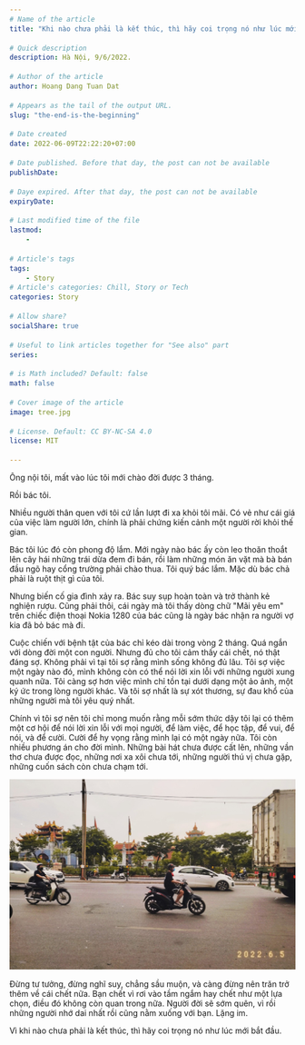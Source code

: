 ```yaml
---
# Name of the article
title: "Khi nào chưa phải là kết thúc, thì hãy coi trọng nó như lúc mới bắt đầu."

# Quick description
description: Hà Nội, 9/6/2022.

# Author of the article
author: Hoang Dang Tuan Dat

# Appears as the tail of the output URL.
slug: "the-end-is-the-beginning"

# Date created
date: 2022-06-09T22:22:20+07:00

# Date published. Before that day, the post can not be available
publishDate: 

# Daye expired. After that day, the post can not be available
expiryDate:

# Last modified time of the file
lastmod: 
    - 
    
# Article's tags
tags: 
    - Story
# Article's categories: Chill, Story or Tech
categories: Story 

# Allow share?
socialShare: true

# Useful to link articles together for "See also" part
series: 

# is Math included? Default: false
math: false

# Cover image of the article
image: tree.jpg

# License. Default: CC BY-NC-SA 4.0
license: MIT

---
```

Ông nội tôi, mất vào lúc tôi mới chào đời được 3 tháng.

Rồi bác tôi.

Nhiều người thân quen với tôi cứ lần lượt đi xa khỏi tôi mãi. Có vẻ như cái giá của việc làm người lớn, chính là phải chứng kiến cảnh một người rời khỏi thế gian.

Bác tôi lúc đó còn phong độ lắm. Mới ngày nào bác ấy còn leo thoăn thoắt lên cây hái những trái dừa đem đi bán, rồi làm những món ăn vặt mà bà bán đầu ngõ hay cổng trường phải chào thua. Tôi quý bác lắm. Mặc dù bác chả phải là ruột thịt gì của tôi.

Nhưng biến cố gia đình xảy ra. Bác suy sụp hoàn toàn và trở thành kẻ nghiện rượu. Cũng phải thôi, cái ngày mà tôi thấy dòng chữ "Mãi yêu em" trên chiếc điện thoại Nokia 1280 của bác cũng là ngày bác nhận ra người vợ kia đã bỏ bác mà đi. 

Cuộc chiến với bệnh tật của bác chỉ kéo dài trong vòng 2 tháng. Quá ngắn với dòng đời một con người. Nhưng đủ cho tôi cảm thấy cái chết, nó thật đáng sợ. Không phải vì tại tôi sợ rằng mình sống không đủ lâu. Tôi sợ việc một ngày nào đó, mình không còn có thể nói lời xin lỗi với những người xung quanh nữa. Tôi càng sợ hơn việc mình chỉ tồn tại dưới dạng một ảo ảnh, một ký ức trong lòng người khác. Và tôi sợ nhất là sự xót thương, sự đau khổ của những người mà tôi yêu quý nhất. 

Chính vì tôi sợ nên tôi chỉ mong muốn rằng mỗi sớm thức dậy tôi lại có thêm một cơ hội để nói lời xin lỗi với mọi người, để làm việc, để học tập, để vui, để nói, và để cười. Cười để hy vọng rằng mình lại có một ngày nữa.  Tôi còn nhiều phương án cho đời mình. Những bài hát chưa được cất lên, những vần thơ chưa được đọc, những nơi xa xôi chưa tới, những người thú vị chưa gặp, những cuốn sách còn chưa chạm tới. 

![](road.jpg)

Đừng tư tưởng, đừng nghĩ suy, chẳng sầu muộn, và càng đừng nên trăn trở thêm về cái chết nữa. Bạn chết vì rơi vào tầm ngắm hay chết như một lựa chọn, điều đó không còn quan trong nữa. Người đời sẽ sớm quên, vì rồi những người nhớ dai nhất rồi cũng nằm xuống với bạn. Lặng im.

Vì khi nào chưa phải là kết thúc, thì hãy coi trọng nó như lúc mới bắt đầu.

